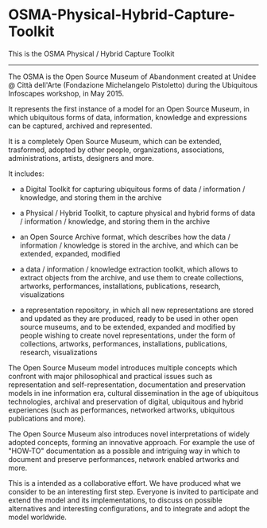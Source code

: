 # OSMA-Physical-Hybrid-Capture-Toolkit

This is the OSMA Physical / Hybrid Capture Toolkit

-------

The OSMA is the Open Source Museum of Abandonment created at Unidee @ Città dell'Arte (Fondazione Michelangelo Pistoletto) during the Ubiquitous Infoscapes workshop, in May 2015.

It represents the first instance of a model for an Open Source Museum, in which ubiquitous forms of data, information, knowledge and expressions can be captured, archived and represented.

It is a completely Open Source Museum, which can be extended, trasformed, adopted by other people, organizations, associations, administrations, artists, designers and more.

It includes:

- a Digital Toolkit for capturing ubiquitous forms of data / information / knowledge, and storing them in the archive

- a Physical / Hybrid Toolkit, to capture physical and hybrid forms of data / information / knowledge, and storing them in the archive

- an Open Source Archive format, which describes how the data / information / knowledge is stored in the archive, and which can be extended, expanded, modified

- a data / information / knowledge extraction toolkit, which allows to extract objects from the archive, and use them to create collections, artworks, performances, installations, publications, research, visualizations

- a representation repository, in which all new representations are stored and updated as they are produced, ready to be used in other open source museums, and to be extended, expanded and modified by people wishing to create novel representations, under the form of collections, artworks, performances, installations, publications, research, visualizations

The Open Source Museum model introduces multiple concepts which confront with major philosophical and practical issues such as representation and self-representation, documentation and preservation models in ine information era, cultural dissemination in the age of ubiquitous technologies, archival and preservation of digital, ubiquitous and hybrid experiences (such as performances, networked artworks, ubiquitous publications and more).

The Open Source Museum also introduces novel interpretations of widely adopted concepts, forming an innovative approach. For example the use of "HOW-TO" documentation as a possible and intriguing way in which to document and preserve performances, network enabled artworks and more.

This is a intended as a collaborative effort. We have produced what we consider to be an interesting first step. Everyone is invited to participate and extend the model and its implementations, to discuss on possible alternatives and interesting configurations, and to integrate and adopt the model worldwide.
